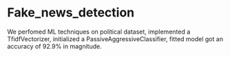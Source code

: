 # Fake_news_detection
We perfomed ML techniques on  political dataset, implemented a TfidfVectorizer, initialized a PassiveAggressiveClassifier, fitted model got an accuracy of 92.9% in magnitude.
